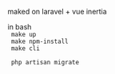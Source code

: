 maked on laravel + vue inertia

in bash <br>
<code>
    make up </br>
    make npm-install </br>
    make cli </br>
    php artisan migrate
</code>



